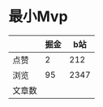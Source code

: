 # 最小Mvp

|        | 掘金 | b站  |
| ------ | ---- | ---- |
| 点赞   | 2    |  212   |
| 浏览   | 95    |  2347    |
| 文章数 |     |     |

